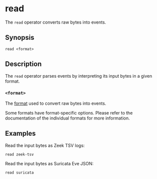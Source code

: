 # read

The `read` operator converts raw bytes into events.

## Synopsis

```
read <format>
```

## Description

The `read` operator parses events by interpreting its input bytes in a given
format.

### `<format>`

The [format](../formats.md) used to convert raw bytes into events.

Some formats have format-specific options. Please refer to the documentation of
the individual formats for more information.

## Examples

Read the input bytes as Zeek TSV logs:

```
read zeek-tsv
```

Read the input bytes as Suricata Eve JSON:

```
read suricata
```
